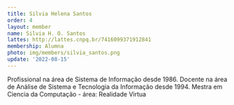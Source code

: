 ```yaml
---
title: Silvia Helena Santos
order: 4
layout: member
name: Silvia H. O. Santos
lattes: http://lattes.cnpq.br/7416099371912841
membership: Alumna
photo: img/members/silvia_santos.png
update: '2022-08-15'
---
```


Profissional na área de Sistema de Informação desde 1986. Docente na área de Análise de Sistema e Tecnologia da Informação desde 1994. Mestra em Ciencia da Computação - área: Realidade Virtua